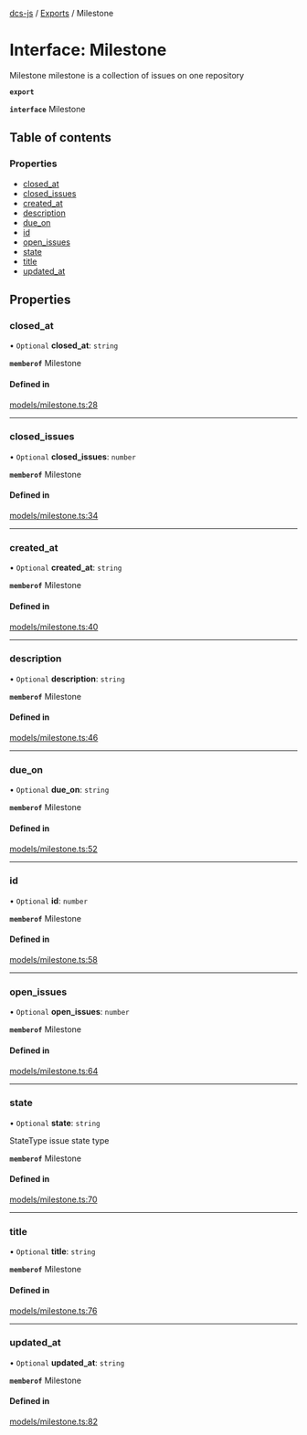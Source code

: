 [dcs-js](../README.md) / [Exports](../modules.md) / Milestone

# Interface: Milestone

Milestone milestone is a collection of issues on one repository

**`export`**

**`interface`** Milestone

## Table of contents

### Properties

- [closed\_at](Milestone.md#closed_at)
- [closed\_issues](Milestone.md#closed_issues)
- [created\_at](Milestone.md#created_at)
- [description](Milestone.md#description)
- [due\_on](Milestone.md#due_on)
- [id](Milestone.md#id)
- [open\_issues](Milestone.md#open_issues)
- [state](Milestone.md#state)
- [title](Milestone.md#title)
- [updated\_at](Milestone.md#updated_at)

## Properties

### <a id="closed_at" name="closed_at"></a> closed\_at

• `Optional` **closed\_at**: `string`

**`memberof`** Milestone

#### Defined in

[models/milestone.ts:28](https://github.com/unfoldingWord/dcs-js/blob/b29eb7a/models/milestone.ts#L28)

___

### <a id="closed_issues" name="closed_issues"></a> closed\_issues

• `Optional` **closed\_issues**: `number`

**`memberof`** Milestone

#### Defined in

[models/milestone.ts:34](https://github.com/unfoldingWord/dcs-js/blob/b29eb7a/models/milestone.ts#L34)

___

### <a id="created_at" name="created_at"></a> created\_at

• `Optional` **created\_at**: `string`

**`memberof`** Milestone

#### Defined in

[models/milestone.ts:40](https://github.com/unfoldingWord/dcs-js/blob/b29eb7a/models/milestone.ts#L40)

___

### <a id="description" name="description"></a> description

• `Optional` **description**: `string`

**`memberof`** Milestone

#### Defined in

[models/milestone.ts:46](https://github.com/unfoldingWord/dcs-js/blob/b29eb7a/models/milestone.ts#L46)

___

### <a id="due_on" name="due_on"></a> due\_on

• `Optional` **due\_on**: `string`

**`memberof`** Milestone

#### Defined in

[models/milestone.ts:52](https://github.com/unfoldingWord/dcs-js/blob/b29eb7a/models/milestone.ts#L52)

___

### <a id="id" name="id"></a> id

• `Optional` **id**: `number`

**`memberof`** Milestone

#### Defined in

[models/milestone.ts:58](https://github.com/unfoldingWord/dcs-js/blob/b29eb7a/models/milestone.ts#L58)

___

### <a id="open_issues" name="open_issues"></a> open\_issues

• `Optional` **open\_issues**: `number`

**`memberof`** Milestone

#### Defined in

[models/milestone.ts:64](https://github.com/unfoldingWord/dcs-js/blob/b29eb7a/models/milestone.ts#L64)

___

### <a id="state" name="state"></a> state

• `Optional` **state**: `string`

StateType issue state type

**`memberof`** Milestone

#### Defined in

[models/milestone.ts:70](https://github.com/unfoldingWord/dcs-js/blob/b29eb7a/models/milestone.ts#L70)

___

### <a id="title" name="title"></a> title

• `Optional` **title**: `string`

**`memberof`** Milestone

#### Defined in

[models/milestone.ts:76](https://github.com/unfoldingWord/dcs-js/blob/b29eb7a/models/milestone.ts#L76)

___

### <a id="updated_at" name="updated_at"></a> updated\_at

• `Optional` **updated\_at**: `string`

**`memberof`** Milestone

#### Defined in

[models/milestone.ts:82](https://github.com/unfoldingWord/dcs-js/blob/b29eb7a/models/milestone.ts#L82)
